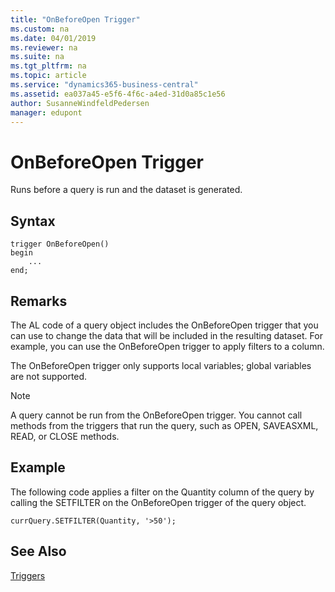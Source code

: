 ```yaml
---
title: "OnBeforeOpen Trigger"
ms.custom: na
ms.date: 04/01/2019
ms.reviewer: na
ms.suite: na
ms.tgt_pltfrm: na
ms.topic: article
ms.service: "dynamics365-business-central"
ms.assetid: ea037a45-e5f6-4f6c-a4ed-31d0a85c1e56
author: SusanneWindfeldPedersen
manager: edupont
---
```




# OnBeforeOpen Trigger
Runs before a query is run and the dataset is generated.  

## Syntax  

```
trigger OnBeforeOpen()
begin
    ...
end;
```  

## Remarks  
 The AL code of a query object includes the OnBeforeOpen trigger that you can use to change the data that will be included in the resulting dataset. For example, you can use the OnBeforeOpen trigger to apply filters to a column.  

 The OnBeforeOpen trigger only supports local variables; global variables are not supported.  

> [!NOTE]  
>  A query cannot be run from the OnBeforeOpen trigger. You cannot call methods from the triggers that run the query, such as OPEN, SAVEASXML, READ, or CLOSE methods.  

## Example  
 The following code applies a filter on the Quantity column of the query by calling the SETFILTER on the OnBeforeOpen trigger of the query object.  

```  
currQuery.SETFILTER(Quantity, '>50');  
```  

## See Also  
[Triggers](devenv-triggers.md)  


